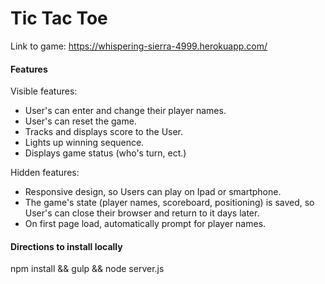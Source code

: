 # Tic Tac Toe

Link to game: https://whispering-sierra-4999.herokuapp.com/

#### Features
Visible features:
- User's can enter and change their player names.
- User's can reset the game.
- Tracks and displays score to the User.
- Lights up winning sequence.
- Displays game status (who's turn, ect.)

Hidden features:
- Responsive design, so Users can play on Ipad or smartphone.
- The game's state (player names, scoreboard, positioning) is saved, so User's can close their browser and return to it days later.
- On first page load, automatically prompt for player names.

#### Directions to install locally
npm install && gulp && node server.js
